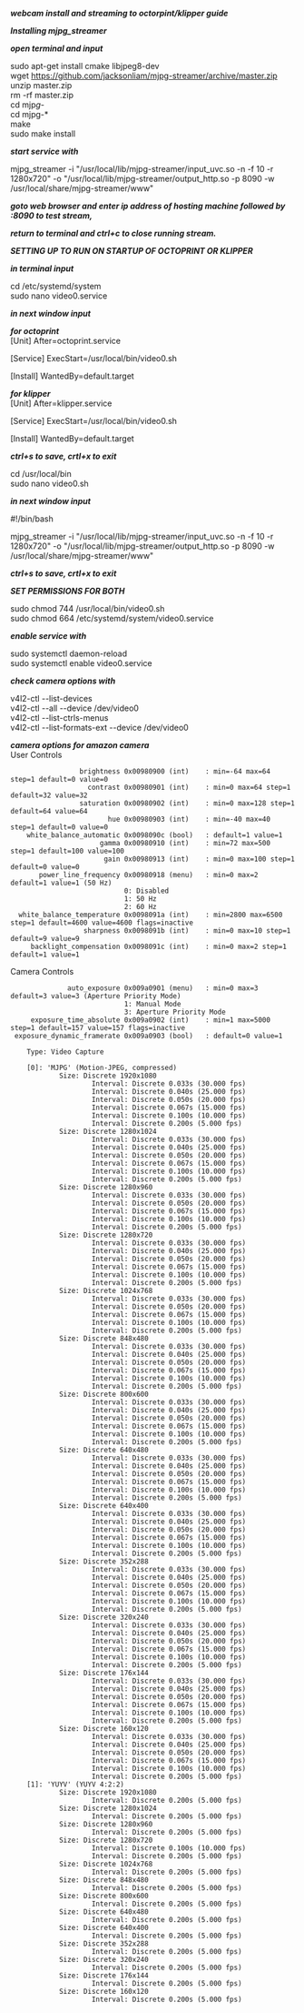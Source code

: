 ***********************webcam install and streaming to octorpint/klipper guide***********************

*********Installing mjpg_streamer*********

*********open terminal and input********* 

sudo apt-get install cmake libjpeg8-dev  
wget https://github.com/jacksonliam/mjpg-streamer/archive/master.zip  
unzip master.zip  
rm -rf master.zip  
cd mjp*g-*  
cd mjpg-*  
make  
sudo make install  

*********start service with********* 

mjpg_streamer -i "/usr/local/lib/mjpg-streamer/input_uvc.so -n -f 10 -r 1280x720" -o "/usr/local/lib/mjpg-streamer/output_http.so -p 8090 -w /usr/local/share/mjpg-streamer/www"

*********goto web browser and enter ip address of hosting machine followed by :8090 to test stream,*********

*********return to terminal and ctrl+c to close running stream.*********

*********SETTING UP TO RUN ON STARTUP OF OCTOPRINT OR KLIPPER*********

*********in terminal input*********

cd /etc/systemd/system  
sudo nano video0.service

*********in next window input********* 

*********for octoprint*********  
[Unit]
After=octoprint.service 

[Service]
ExecStart=/usr/local/bin/video0.sh

[Install]
WantedBy=default.target

*********for klipper*********  
[Unit]
After=klipper.service 

[Service]
ExecStart=/usr/local/bin/video0.sh

[Install]
WantedBy=default.target

*********ctrl+s to save, crtl+x to exit********* 

cd /usr/local/bin  
sudo nano video0.sh 

*********in next window input*********

#!/bin/bash

mjpg_streamer -i "/usr/local/lib/mjpg-streamer/input_uvc.so  -n -f 10 -r 1280x720" -o "/usr/local/lib/mjpg-streamer/output_http.so -p 8090 -w /usr/local/share/mjpg-streamer/www"

*********ctrl+s to save, crtl+x to exit*********

*********SET PERMISSIONS FOR BOTH*********

sudo chmod 744 /usr/local/bin/video0.sh  
sudo chmod 664 /etc/systemd/system/video0.service  

*********enable service with*********

sudo systemctl daemon-reload  
sudo systemctl enable video0.service  





*********check camera options with*********

v4l2-ctl --list-devices  
v4l2-ctl --all --device /dev/video0  
v4l2-ctl --list-ctrls-menus   
v4l2-ctl --list-formats-ext --device /dev/video0  


*********camera options for amazon camera*********  
User Controls  

                     brightness 0x00980900 (int)    : min=-64 max=64 step=1 default=0 value=0
                       contrast 0x00980901 (int)    : min=0 max=64 step=1 default=32 value=32
                     saturation 0x00980902 (int)    : min=0 max=128 step=1 default=64 value=64
                            hue 0x00980903 (int)    : min=-40 max=40 step=1 default=0 value=0
        white_balance_automatic 0x0098090c (bool)   : default=1 value=1
                          gamma 0x00980910 (int)    : min=72 max=500 step=1 default=100 value=100
                           gain 0x00980913 (int)    : min=0 max=100 step=1 default=0 value=0
           power_line_frequency 0x00980918 (menu)   : min=0 max=2 default=1 value=1 (50 Hz)
                                0: Disabled
                                1: 50 Hz
                                2: 60 Hz
      white_balance_temperature 0x0098091a (int)    : min=2800 max=6500 step=1 default=4600 value=4600 flags=inactive
                      sharpness 0x0098091b (int)    : min=0 max=10 step=1 default=9 value=9
         backlight_compensation 0x0098091c (int)    : min=0 max=2 step=1 default=1 value=1

Camera Controls  

                  auto_exposure 0x009a0901 (menu)   : min=0 max=3 default=3 value=3 (Aperture Priority Mode)
                                1: Manual Mode
                                3: Aperture Priority Mode
         exposure_time_absolute 0x009a0902 (int)    : min=1 max=5000 step=1 default=157 value=157 flags=inactive
     exposure_dynamic_framerate 0x009a0903 (bool)   : default=0 value=1

        Type: Video Capture

        [0]: 'MJPG' (Motion-JPEG, compressed)
                Size: Discrete 1920x1080
                        Interval: Discrete 0.033s (30.000 fps)
                        Interval: Discrete 0.040s (25.000 fps)
                        Interval: Discrete 0.050s (20.000 fps)
                        Interval: Discrete 0.067s (15.000 fps)
                        Interval: Discrete 0.100s (10.000 fps)
                        Interval: Discrete 0.200s (5.000 fps)
                Size: Discrete 1280x1024
                        Interval: Discrete 0.033s (30.000 fps)
                        Interval: Discrete 0.040s (25.000 fps)
                        Interval: Discrete 0.050s (20.000 fps)
                        Interval: Discrete 0.067s (15.000 fps)
                        Interval: Discrete 0.100s (10.000 fps)
                        Interval: Discrete 0.200s (5.000 fps)
                Size: Discrete 1280x960
                        Interval: Discrete 0.033s (30.000 fps)
                        Interval: Discrete 0.050s (20.000 fps)
                        Interval: Discrete 0.067s (15.000 fps)
                        Interval: Discrete 0.100s (10.000 fps)
                        Interval: Discrete 0.200s (5.000 fps)
                Size: Discrete 1280x720
                        Interval: Discrete 0.033s (30.000 fps)
                        Interval: Discrete 0.040s (25.000 fps)
                        Interval: Discrete 0.050s (20.000 fps)
                        Interval: Discrete 0.067s (15.000 fps)
                        Interval: Discrete 0.100s (10.000 fps)
                        Interval: Discrete 0.200s (5.000 fps)
                Size: Discrete 1024x768
                        Interval: Discrete 0.033s (30.000 fps)
                        Interval: Discrete 0.050s (20.000 fps)
                        Interval: Discrete 0.067s (15.000 fps)
                        Interval: Discrete 0.100s (10.000 fps)
                        Interval: Discrete 0.200s (5.000 fps)
                Size: Discrete 848x480
                        Interval: Discrete 0.033s (30.000 fps)
                        Interval: Discrete 0.040s (25.000 fps)
                        Interval: Discrete 0.050s (20.000 fps)
                        Interval: Discrete 0.067s (15.000 fps)
                        Interval: Discrete 0.100s (10.000 fps)
                        Interval: Discrete 0.200s (5.000 fps)
                Size: Discrete 800x600
                        Interval: Discrete 0.033s (30.000 fps)
                        Interval: Discrete 0.040s (25.000 fps)
                        Interval: Discrete 0.050s (20.000 fps)
                        Interval: Discrete 0.067s (15.000 fps)
                        Interval: Discrete 0.100s (10.000 fps)
                        Interval: Discrete 0.200s (5.000 fps)
                Size: Discrete 640x480
                        Interval: Discrete 0.033s (30.000 fps)
                        Interval: Discrete 0.040s (25.000 fps)
                        Interval: Discrete 0.050s (20.000 fps)
                        Interval: Discrete 0.067s (15.000 fps)
                        Interval: Discrete 0.100s (10.000 fps)
                        Interval: Discrete 0.200s (5.000 fps)
                Size: Discrete 640x400
                        Interval: Discrete 0.033s (30.000 fps)
                        Interval: Discrete 0.040s (25.000 fps)
                        Interval: Discrete 0.050s (20.000 fps)
                        Interval: Discrete 0.067s (15.000 fps)
                        Interval: Discrete 0.100s (10.000 fps)
                        Interval: Discrete 0.200s (5.000 fps)
                Size: Discrete 352x288
                        Interval: Discrete 0.033s (30.000 fps)
                        Interval: Discrete 0.040s (25.000 fps)
                        Interval: Discrete 0.050s (20.000 fps)
                        Interval: Discrete 0.067s (15.000 fps)
                        Interval: Discrete 0.100s (10.000 fps)
                        Interval: Discrete 0.200s (5.000 fps)
                Size: Discrete 320x240
                        Interval: Discrete 0.033s (30.000 fps)
                        Interval: Discrete 0.040s (25.000 fps)
                        Interval: Discrete 0.050s (20.000 fps)
                        Interval: Discrete 0.067s (15.000 fps)
                        Interval: Discrete 0.100s (10.000 fps)
                        Interval: Discrete 0.200s (5.000 fps)
                Size: Discrete 176x144
                        Interval: Discrete 0.033s (30.000 fps)
                        Interval: Discrete 0.040s (25.000 fps)
                        Interval: Discrete 0.050s (20.000 fps)
                        Interval: Discrete 0.067s (15.000 fps)
                        Interval: Discrete 0.100s (10.000 fps)
                        Interval: Discrete 0.200s (5.000 fps)
                Size: Discrete 160x120
                        Interval: Discrete 0.033s (30.000 fps)
                        Interval: Discrete 0.040s (25.000 fps)
                        Interval: Discrete 0.050s (20.000 fps)
                        Interval: Discrete 0.067s (15.000 fps)
                        Interval: Discrete 0.100s (10.000 fps)
                        Interval: Discrete 0.200s (5.000 fps)
        [1]: 'YUYV' (YUYV 4:2:2)
                Size: Discrete 1920x1080
                        Interval: Discrete 0.200s (5.000 fps)
                Size: Discrete 1280x1024
                        Interval: Discrete 0.200s (5.000 fps)
                Size: Discrete 1280x960
                        Interval: Discrete 0.200s (5.000 fps)
                Size: Discrete 1280x720
                        Interval: Discrete 0.100s (10.000 fps)
                        Interval: Discrete 0.200s (5.000 fps)
                Size: Discrete 1024x768
                        Interval: Discrete 0.200s (5.000 fps)
                Size: Discrete 848x480
                        Interval: Discrete 0.200s (5.000 fps)
                Size: Discrete 800x600
                        Interval: Discrete 0.200s (5.000 fps)
                Size: Discrete 640x480
                        Interval: Discrete 0.200s (5.000 fps)
                Size: Discrete 640x400
                        Interval: Discrete 0.200s (5.000 fps)
                Size: Discrete 352x288
                        Interval: Discrete 0.200s (5.000 fps)
                Size: Discrete 320x240
                        Interval: Discrete 0.200s (5.000 fps)
                Size: Discrete 176x144
                        Interval: Discrete 0.200s (5.000 fps)
                Size: Discrete 160x120
                        Interval: Discrete 0.200s (5.000 fps)
